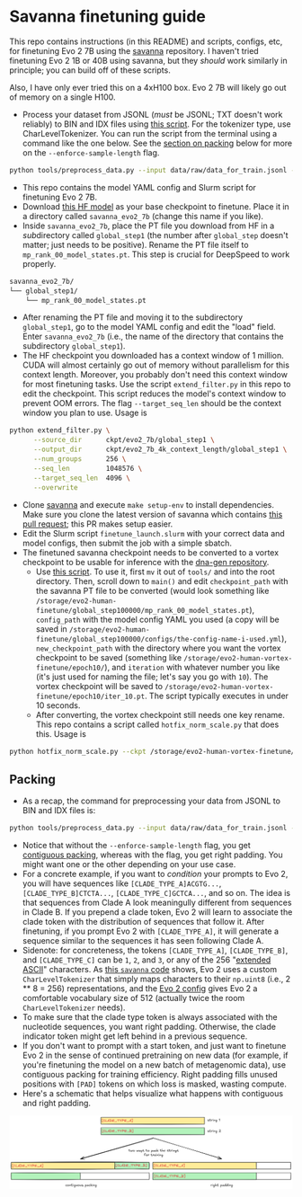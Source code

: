 # Savanna finetuning guide

This repo contains instructions (in this README) and scripts, configs, etc, for
finetuning Evo 2 7B using the [savanna](https://github.com/Zymrael/savanna)
repository. I haven't tried finetuning Evo 2 1B or 40B using savanna, but they
*should* work similarly in principle; you can build off of these scripts.

Also, I have only ever tried this on a 4xH100 box. Evo 2 7B will likely go out
of memory on a single H100.

* Process your dataset from JSONL (*must* be JSONL; TXT doesn't work reliably)
  to BIN and IDX files using [this
  script](https://github.com/Zymrael/savanna/blob/main/tools/preprocess_data.py).
  For the tokenizer type, use CharLevelTokenizer. You can run the script from
  the terminal using a command like the one below. See the [section on
  packing](#packing) below for more on the `--enforce-sample-length` flag.

```bash
python tools/preprocess_data.py --input data/raw/data_for_train.jsonl --output-prefix data/run/padded4096_data/train --workers 8 --enforce-sample-length 4096 --tokenizer-type CharLevelTokenizer
```

* This repo contains the model YAML config and Slurm script for finetuning Evo 2
  7B.
* Download [this HF model](https://huggingface.co/arcinstitute/savanna_evo2_7b)
  as your base checkpoint to finetune. Place it in a directory called
  `savanna_evo2_7b` (change this name if you like).
* Inside `savanna_evo2_7b`, place the PT file you download from HF in a
  *sub*directory called `global_step1` (the number after `global_step` doesn't
  matter; just needs to be positive). Rename the PT file itself to
  `mp_rank_00_model_states.pt`. This step is crucial for DeepSpeed to work
  properly.

```txt
savanna_evo2_7b/
└── global_step1/
    └── mp_rank_00_model_states.pt
```

* After renaming the PT file and moving it to the subdirectory `global_step1`,
  go to the model YAML config and edit the "load" field. Enter `savanna_evo2_7b`
  (i.e., the name of the directory that contains the subdirectory
  `global_step1`).
* The HF checkpoint you downloaded has a context window of 1 million. CUDA will
  almost certainly go out of memory without parallelism for this context length.
  Moreover, you probably don't need this context window for most finetuning
  tasks. Use the script `extend_filter.py` in this repo to edit the checkpoint.
  This script reduces the model's context window to prevent OOM errors. The flag
  `--target_seq_len` should be the context window you plan to use. Usage is

```bash
python extend_filter.py \
      --source_dir      ckpt/evo2_7b/global_step1 \
      --output_dir      ckpt/evo2_7b_4k_context_length/global_step1 \
      --num_groups      256 \
      --seq_len         1048576 \
      --target_seq_len  4096 \
      --overwrite
```

* Clone [savanna](https://github.com/Zymrael/savanna) and execute `make
  setup-env` to install dependencies. Make sure you clone the latest version of
  savanna which contains [this pull
  request](https://github.com/Zymrael/savanna/pull/9); this PR makes setup
  easier.
* Edit the Slurm script `finetune_launch.slurm` with your correct data and model
  configs, then submit the job with a simple sbatch.
* The finetuned savanna checkpoint needs to be converted to a vortex checkpoint
  to be usable for inference with the [dna-gen
  repository](https://github.com/evo-design/dna-gen).
  * Use [this
    script](https://github.com/Zymrael/savanna/blob/main/tools/statedict_convert_checkpoint_to_vortex.py).
    To use it, first `mv` it out of `tools/` and into the root directory. Then,
    scroll down to `main()` and edit `checkpoint_path` with the savanna PT file
    to be converted (would look something like
    `/storage/evo2-human-finetune/global_step100000/mp_rank_00_model_states.pt`),
    `config_path` with the model config YAML you used (a copy will be saved in
    `/storage/evo2-human-finetune/global_step100000/configs/the-config-name-i-used.yml`),
    `new_checkpoint_path` with the directory where you want the vortex
    checkpoint to be saved (something like
    `/storage/evo2-human-vortex-finetune/epoch10/`), and `iteration` with
    whatever number you like (it's just used for naming the file; let's say you
    go with `10`). The vortex checkpoint will be saved to
    `/storage/evo2-human-vortex-finetune/epoch10/iter_10.pt`. The script
    typically executes in under 10 seconds.
  * After converting, the vortex checkpoint still needs one key rename. This
    repo contains a script called `hotfix_norm_scale.py` that does this. Usage
    is

```bash
python hotfix_norm_scale.py --ckpt /storage/evo2-human-vortex-finetune/epoch10/iter_10.pt
```

## Packing

* As a recap, the command for preprocessing your data from JSONL to BIN and IDX
  files is:

```bash
python tools/preprocess_data.py --input data/raw/data_for_train.jsonl --output-prefix data/run/padded4096_data/train --workers 8 --enforce-sample-length 4096 --tokenizer-type CharLevelTokenizer
```

* Notice that without the `--enforce-sample-length` flag, you get [contiguous
  packing](https://huggingface.co/blog/sirluk/llm-sequence-packing#the-solution-sequence-packing),
  whereas with the flag, you get right padding. You might want one or the other
  depending on your use case.
* For a concrete example, if you want to *condition* your prompts to Evo 2, you
  will have sequences like `[CLADE_TYPE_A]ACGTG...`, `[CLADE_TYPE_B]CTCTA...`,
  `[CLADE_TYPE_C]GCTCA...`, and so on. The idea is that sequences from Clade A
  look meaningully different from sequences in Clade B. If you prepend a clade
  token, Evo 2 will learn to associate the clade token with the distribution of
  sequences that follow it. After finetuning, if you prompt Evo 2 with
  `[CLADE_TYPE_A]`, it will generate a sequence similar to the sequences it has
  seen following Clade A.
* Sidenote: for concreteness, the tokens `[CLADE_TYPE_A]`, `[CLADE_TYPE_B]`, and
  `[CLADE_TYPE_C]` can be `1`, `2`, and `3`, or any of the 256 "[extended
  ASCII](https://en.wikipedia.org/wiki/Extended_ASCII)" characters. As [this
  `savanna`
  code](https://github.com/Zymrael/savanna/blob/80377fe74b7acd41253e03cba3750a5fcd57e32b/savanna/tokenizer/tokenizer.py#L277)
  shows, Evo 2 uses a custom `CharLevelTokenizer` that simply maps characters to
  their `np.uint8` (i.e., 2 ** 8 = 256) representations, and the [Evo 2
  config](https://github.com/ArcInstitute/evo2/blob/main/evo2/configs/evo2-7b-1m.yml)
  gives Evo 2 a comfortable vocabulary size of 512 (actually twice the room
  `CharLevelTokenizer` needs).
* To make sure that the clade type token is always associated with the
  nucleotide sequences, you want right padding. Otherwise, the clade indicator
  token might get left behind in a previous sequence.
* If you don't want to prompt with a start token, and just want to finetune Evo
  2 in the sense of continued pretraining on new data (for example, if you're
  finetuning the model on a new batch of metagenomic data), use contiguous
  packing for training efficiency. Right padding fills unused positions with
  `[PAD]` tokens on which loss is masked, wasting compute.
* Here's a schematic that helps visualize what happens with contiguous and right
  padding.

![](/assets/packing_schematic.png)
